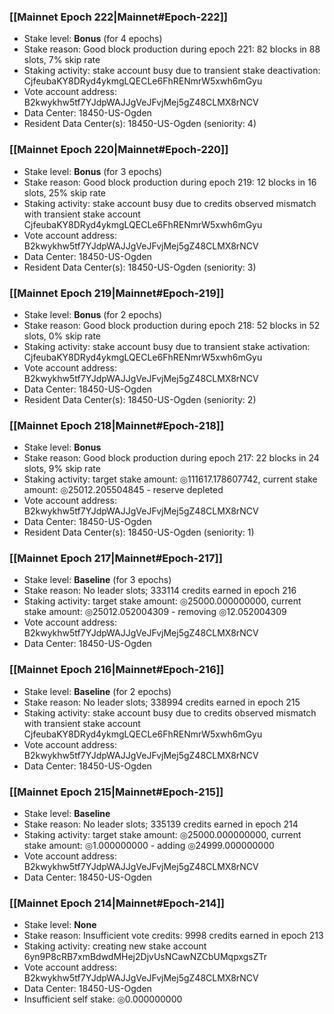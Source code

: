 ### [[Mainnet Epoch 222|Mainnet#Epoch-222]]
* Stake level: **Bonus** (for 4 epochs)
* Stake reason: Good block production during epoch 221: 82 blocks in 88 slots, 7% skip rate
* Staking activity: stake account busy due to transient stake deactivation: CjfeubaKY8DRyd4ykmgLQECLe6FhRENmrW5xwh6mGyu
* Vote account address: B2kwykhw5tf7YJdpWAJJgVeJFvjMej5gZ48CLMX8rNCV
* Data Center: 18450-US-Ogden
* Resident Data Center(s): 18450-US-Ogden (seniority: 4)
### [[Mainnet Epoch 220|Mainnet#Epoch-220]]
* Stake level: **Bonus** (for 3 epochs)
* Stake reason: Good block production during epoch 219: 12 blocks in 16 slots, 25% skip rate
* Staking activity: stake account busy due to credits observed mismatch with transient stake account CjfeubaKY8DRyd4ykmgLQECLe6FhRENmrW5xwh6mGyu
* Vote account address: B2kwykhw5tf7YJdpWAJJgVeJFvjMej5gZ48CLMX8rNCV
* Data Center: 18450-US-Ogden
* Resident Data Center(s): 18450-US-Ogden (seniority: 3)
### [[Mainnet Epoch 219|Mainnet#Epoch-219]]
* Stake level: **Bonus** (for 2 epochs)
* Stake reason: Good block production during epoch 218: 52 blocks in 52 slots, 0% skip rate
* Staking activity: stake account busy due to transient stake activation: CjfeubaKY8DRyd4ykmgLQECLe6FhRENmrW5xwh6mGyu
* Vote account address: B2kwykhw5tf7YJdpWAJJgVeJFvjMej5gZ48CLMX8rNCV
* Data Center: 18450-US-Ogden
* Resident Data Center(s): 18450-US-Ogden (seniority: 2)
### [[Mainnet Epoch 218|Mainnet#Epoch-218]]
* Stake level: **Bonus**
* Stake reason: Good block production during epoch 217: 22 blocks in 24 slots, 9% skip rate
* Staking activity: target stake amount: ◎111617.178607742, current stake amount: ◎25012.205504845 - reserve depleted
* Vote account address: B2kwykhw5tf7YJdpWAJJgVeJFvjMej5gZ48CLMX8rNCV
* Data Center: 18450-US-Ogden
* Resident Data Center(s): 18450-US-Ogden (seniority: 1)
### [[Mainnet Epoch 217|Mainnet#Epoch-217]]
* Stake level: **Baseline** (for 3 epochs)
* Stake reason: No leader slots; 333114 credits earned in epoch 216
* Staking activity: target stake amount: ◎25000.000000000, current stake amount: ◎25012.052004309 - removing ◎12.052004309
* Vote account address: B2kwykhw5tf7YJdpWAJJgVeJFvjMej5gZ48CLMX8rNCV
* Data Center: 18450-US-Ogden
### [[Mainnet Epoch 216|Mainnet#Epoch-216]]
* Stake level: **Baseline** (for 2 epochs)
* Stake reason: No leader slots; 338994 credits earned in epoch 215
* Staking activity: stake account busy due to credits observed mismatch with transient stake account CjfeubaKY8DRyd4ykmgLQECLe6FhRENmrW5xwh6mGyu
* Vote account address: B2kwykhw5tf7YJdpWAJJgVeJFvjMej5gZ48CLMX8rNCV
* Data Center: 18450-US-Ogden
### [[Mainnet Epoch 215|Mainnet#Epoch-215]]
* Stake level: **Baseline**
* Stake reason: No leader slots; 335139 credits earned in epoch 214
* Staking activity: target stake amount: ◎25000.000000000, current stake amount: ◎1.000000000 - adding ◎24999.000000000
* Vote account address: B2kwykhw5tf7YJdpWAJJgVeJFvjMej5gZ48CLMX8rNCV
* Data Center: 18450-US-Ogden
### [[Mainnet Epoch 214|Mainnet#Epoch-214]]
* Stake level: **None**
* Stake reason: Insufficient vote credits: 9998 credits earned in epoch 213
* Staking activity: creating new stake account 6yn9P8cRB7xmBdwdMHej2DjvUsNCawNZCbUMqpxgsZTr
* Vote account address: B2kwykhw5tf7YJdpWAJJgVeJFvjMej5gZ48CLMX8rNCV
* Data Center: 18450-US-Ogden
* Insufficient self stake: ◎0.000000000